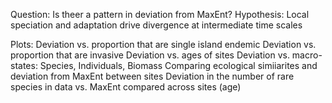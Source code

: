 Question: Is theer a pattern in deviation from MaxEnt? 
Hypothesis: Local speciation and adaptation drive divergence at intermediate time scales 

Plots: 
Deviation vs. proportion that are single island endemic 
Deviation vs. proportion that are invasive 
Deviation vs. ages of sites 
Deviation vs. macro-states: Species, Individuals, Biomass 
Comparing ecological simiiarites and deviation from MaxEnt between sites 
Deviation in the number of rare species in data vs. MaxEnt compared across sites (age) 
